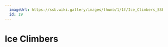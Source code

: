 ```yaml
---
  imageUrl: https://ssb.wiki.gallery/images/thumb/1/1f/Ice_Climbers_SSBB.jpg/613px-Ice_Climbers_SSBB.jpg
  id: 19
---
```


# Ice Climbers
  